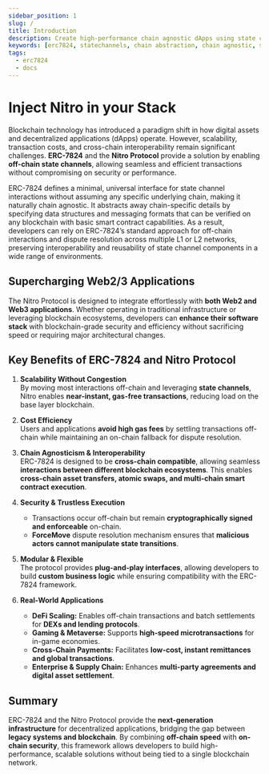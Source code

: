 ```yaml
---
sidebar_position: 1
slug: /
title: Introduction
description: Create high-performance chain agnostic dApps using state channels
keywords: [erc7824, statechannels, chain abstraction, chain agnostic, state channels, ethereum scaling, layer 2, layer 3, nitro, trading, high-speed]
tags:
  - erc7824
  - docs
---
```


# Inject Nitro in your Stack

Blockchain technology has introduced a paradigm shift in how digital assets and decentralized applications (dApps) operate. However, scalability, transaction costs, and cross-chain interoperability remain significant challenges. **ERC-7824** and the **Nitro Protocol** provide a solution by enabling **off-chain state channels**, allowing seamless and efficient transactions without compromising on security or performance.

ERC-7824 defines a minimal, universal interface for state channel interactions without assuming any specific underlying chain, making it naturally chain agnostic. It abstracts away chain-specific details by specifying data structures and messaging formats that can be verified on any blockchain with basic smart contract capabilities. As a result, developers can rely on ERC-7824’s standard approach for off-chain interactions and dispute resolution across multiple L1 or L2 networks, preserving interoperability and reusability of state channel components in a wide range of environments.

## Supercharging Web2/3 Applications

The Nitro Protocol is designed to integrate effortlessly with **both Web2 and Web3 applications**. Whether operating in traditional infrastructure or leveraging blockchain ecosystems, developers can **enhance their software stack** with blockchain-grade security and efficiency without sacrificing speed or requiring major architectural changes.

## Key Benefits of ERC-7824 and Nitro Protocol

1. **Scalability Without Congestion**  
   By moving most interactions off-chain and leveraging **state channels**, Nitro enables **near-instant, gas-free transactions**, reducing load on the base layer blockchain.

2. **Cost Efficiency**  
   Users and applications **avoid high gas fees** by settling transactions off-chain while maintaining an on-chain fallback for dispute resolution.

3. **Chain Agnosticism & Interoperability**  
   ERC-7824 is designed to be **cross-chain compatible**, allowing seamless **interactions between different blockchain ecosystems**. This enables **cross-chain asset transfers, atomic swaps, and multi-chain smart contract execution**.

4. **Security & Trustless Execution**  
   - Transactions occur off-chain but remain **cryptographically signed and enforceable** on-chain.
   - **ForceMove** dispute resolution mechanism ensures that **malicious actors cannot manipulate state transitions**.

5. **Modular & Flexible**  
   The protocol provides **plug-and-play interfaces**, allowing developers to build **custom business logic** while ensuring compatibility with the ERC-7824 framework.

6. **Real-World Applications**  
   - **DeFi Scaling:** Enables off-chain transactions and batch settlements for **DEXs and lending protocols**.  
   - **Gaming & Metaverse:** Supports **high-speed microtransactions** for in-game economies.  
   - **Cross-Chain Payments:** Facilitates **low-cost, instant remittances and global transactions**.  
   - **Enterprise & Supply Chain:** Enhances **multi-party agreements and digital asset settlement**.

## Summary

ERC-7824 and the Nitro Protocol provide the **next-generation infrastructure** for decentralized applications, bridging the gap between **legacy systems and blockchain**. By combining **off-chain speed** with **on-chain security**, this framework allows developers to build high-performance, scalable solutions without being tied to a single blockchain network.
